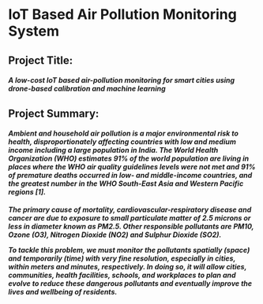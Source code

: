 
# IoT Based Air Pollution Monitoring System

## Project Title:
#### ***A low-cost IoT based air-pollution monitoring for smart cities using drone-based calibration and machine learning***
## Project Summary:
#### ***Ambient and household air pollution is a major environmental risk to health, disproportionately affecting countries with low and medium income including a large population in India. The World Health Organization (WHO) estimates 91% of the world population are living in places where the WHO air quality guidelines levels were not met and 91% of premature deaths occurred in low- and middle-income countries, and the greatest number in the WHO South-East Asia and Western Pacific regions [1].***

***The primary cause of mortality, cardiovascular-respiratory disease and cancer are due to exposure to small particulate matter of 2.5 microns or less in diameter known as PM2.5. Other responsible pollutants are PM10, Ozone (O3), Nitrogen Dioxide (NO2) and Sulphur Dioxide (SO2).***

***To tackle this problem, we must monitor the pollutants spatially (space) and temporarily (time) with very fine resolution, especially in cities, within meters and minutes, respectively. In doing so, it will allow cities, communities, health facilities, schools, and workplaces to plan and evolve to reduce these dangerous pollutants and eventually improve the lives and wellbeing of residents.***
